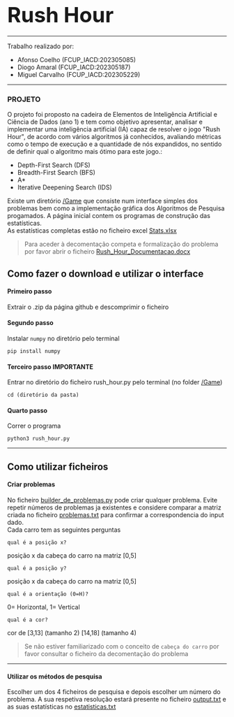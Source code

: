 # <font size="80">Rush Hour</font>
*******
Trabalho realizado por:

* Afonso Coelho (FCUP_IACD:202305085)
* Diogo Amaral (FCUP_IACD:202305187) 
* Miguel Carvalho (FCUP_IACD:202305229)

******
### PROJETO 
O projeto foi proposto na cadeira de Elementos de Inteligência Artificial e Ciência de Dados (ano 1) e tem como objetivo apresentar, analisar e implementar uma inteligência artificial (IA) capaz de resolver o jogo "Rush Hour", de acordo com vários algoritmos já conhecidos, avaliando métricas como o tempo de execução e a quantidade de nós expandidos, no sentido de definir qual o algoritmo mais ótimo para este jogo.:<br>

*  Depth-First Search (DFS)
* Breadth-First Search (BFS)
* A*
* Iterative Deepening Search (IDS)

Existe um diretório [/Game](/Game) que consiste num interface simples dos problemas bem como a implementação gráfica dos Algoritmos de Pesquisa progamados. A página inicial contem os programas de construção das estatísticas. <br>As estatísticas completas estão no ficheiro excel [Stats.xlsx](Stats.xlsx)

>Para aceder à decomentação competa e formalização do problema por favor abrir o ficheiro [Rush_Hour_Documentacao.docx](Rush_Hour_Documentacao.docx)


## Como fazer o download e utilizar o interface  
#### Primeiro passo 
Extrair o .zip da página github e descomprimir o ficheiro
#### Segundo passo 
Instalar `numpy` no diretório pelo terminal 
```
pip install numpy
```
#### Terceiro passo **IMPORTANTE** 
Entrar no diretório do ficheiro rush_hour.py pelo terminal (no folder [/Game](/Game)) 
```
cd (diretório da pasta)
```
#### Quarto passo 
Correr o programa 
```
python3 rush_hour.py
```
*****

## Como utilizar ficheiros

#### Criar problemas 
No ficheiro [builder_de_problemas.py](builder_de_problemas.py) pode criar qualquer problema. Evite repetir números de problemas ja existentes e considere comparar a matriz criada no ficheiro [problemas.txt](problemas.txt) para confirmar a correspondencia do input dado.<br>Cada carro tem as seguintes perguntas 


``` 
qual é a posição x? 
```
 posição x da cabeça do carro na matriz [0,5]
```
qual é a posição y?
``` 
posição x da cabeça do carro na matriz [0,5]
```
qual é a orientação (0=H)?
```
0= Horizontal, 1= Vertical
```
qual é a cor?
```
cor de [3,13] (tamanho 2) [14,18] (tamanho 4)

>Se não estiver familiarizado com o conceito de `cabeça do carro` por favor consultar o ficheiro da decomentação do problema
 
******

#### Utilizar os métodos de pesquisa 
Escolher um dos 4 ficheiros de pesquisa e  depois escolher um número do problema. A sua respetiva resolução estará presente no ficheiro [output.txt](output.txt) e as suas estatísticas no [estatisticas.txt](estatisticas.txt) 
